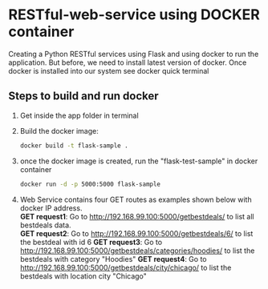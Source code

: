 # RESTful-web-service using DOCKER container

Creating a Python RESTful services using Flask and using docker to run the application. But before, we need to install latest version of docker. Once docker is installed into our system see docker quick terminal

## Steps to build and run docker
1. Get inside the app folder in terminal                          
2. Build the docker image:                                           

      ```bash
      docker build -t flask-sample .
      ```
3. once the docker image is created, run the "flask-test-sample" in docker container                                                            
      ```bash
      docker run -d -p 5000:5000 flask-sample
      ```
4. Web Service contains four GET routes as examples shown below with docker IP address.                  
  **GET request1**: Go to http://192.168.99.100:5000/getbestdeals/  to list all bestdeals data.                               
  **GET request2**: Go to http://192.168.99.100:5000/getbestdeals/6/  to list the bestdeal with id 6
  **GET request3**: Go to http://192.168.99.100:5000/getbestdeals/categories/hoodies/  to list the bestdeals with category "Hoodies"
  **GET request4**: Go to http://192.168.99.100:5000/getbestdeals/city/chicago/  to list the bestdeals with location city "Chicago"
  
